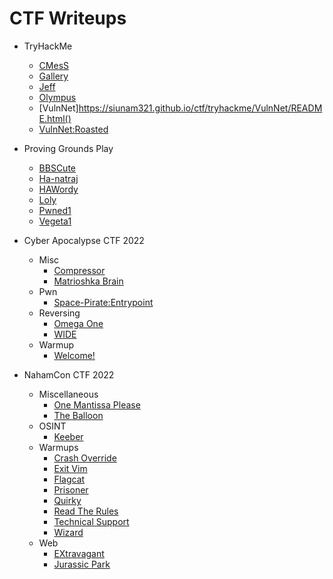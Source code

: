 # CTF Writeups

- TryHackMe
	- [CMesS](https://siunam321.github.io/ctf/tryhackme/CMesS/README.html)
	- [Gallery](https://siunam321.github.io/ctf/tryhackme/Gallery/README.html)
	- [Jeff](https://siunam321.github.io/ctf/tryhackme/Jeff/README.html)
	- [Olympus](https://siunam321.github.io/ctf/tryhackme/Olympus/README.html)
	- [VulnNet]https://siunam321.github.io/ctf/tryhackme/VulnNet/README.html()
	- [VulnNet:Roasted](https://siunam321.github.io/ctf/tryhackme/VulnNet:Roasted/README.html)

- Proving Grounds Play
	- [BBSCute](https://siunam321.github.io/ctf/pgplay/BBSCute/README.html)
	- [Ha-natraj](https://siunam321.github.io/ctf/pgplay/Ha-natraj/README.html)
	- [HAWordy](https://siunam321.github.io/ctf/pgplay/HAWordy/README.html)
	- [Loly](https://siunam321.github.io/ctf/pgplay/Loly/README.html)
	- [Pwned1](https://siunam321.github.io/ctf/pgplay/Pwned1/README.html)
	- [Vegeta1](https://siunam321.github.io/ctf/pgplay/Vegeta1/README.html)

- Cyber Apocalypse CTF 2022
	- Misc
		- [Compressor](https://siunam321.github.io/ctf/cactf2022/Misc/Compressor/README.html)
		- [Matrioshka Brain](https://siunam321.github.io/ctf/cactf2022/Misc/Matrioshka-Brain/README.html)
	- Pwn
		- [Space-Pirate:Entrypoint](https://siunam321.github.io/ctf/cactf2022/Pwn/Space-Pirate:Entrypoint/README.html)
	- Reversing
		- [Omega One](https://siunam321.github.io/ctf/cactf2022/Reversing/Omega-One/README.html)
		- [WIDE](https://siunam321.github.io/ctf/cactf2022/Reversing/WIDE/README.html)
	- Warmup
		- [Welcome!](https://siunam321.github.io/ctf/cactf2022/Warmup/Welcome!/README.html)

- NahamCon CTF 2022
	- Miscellaneous
		- [One Mantissa Please](https://siunam321.github.io/ctf/nahamconctf2022/Miscellaneous/One-Mantissa-Please/README.html)
		- [The Balloon](https://siunam321.github.io/ctf/nahamconctf2022/Miscellaneous/The-Balloon/README.html)
	- OSINT
		- [Keeber](https://siunam321.github.io/ctf/nahamconctf2022/OSINT/Keeber/README.html)
	- Warmups
		- [Crash Override](https://siunam321.github.io/ctf/nahamconctf2022/Warmups/Crash-Override/README.html)
		- [Exit Vim](https://siunam321.github.io/ctf/nahamconctf2022/Warmups/Exit-Vim/README.html)
		- [Flagcat](https://siunam321.github.io/ctf/nahamconctf2022/Warmups/Flagcat/README.html)
		- [Prisoner](https://siunam321.github.io/ctf/nahamconctf2022/Warmups/Prisoner/README.html)
		- [Quirky](https://siunam321.github.io/ctf/nahamconctf2022/Warmups/Quirky/README.html)
		- [Read The Rules](https://siunam321.github.io/ctf/nahamconctf2022/Warmups/Read-The-Rules/README.html)
		- [Technical Support](https://siunam321.github.io/ctf/nahamconctf2022/Warmups/Technical-Support/README.html)
		- [Wizard](https://siunam321.github.io/ctf/nahamconctf2022/Warmups/Wizard/README.html)
	- Web
		- [EXtravagant](https://siunam321.github.io/ctf/nahamconctf2022/Web/EXtravagant/README.html)
		- [Jurassic Park](https://siunam321.github.io/ctf/nahamconctf2022/Web/Jurassic-Park/README.html)
